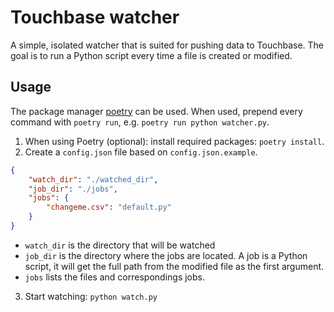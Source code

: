 # Touchbase watcher
A simple, isolated watcher that is suited for pushing data to Touchbase. The goal is to run a Python script every time a file is created or modified.

## Usage
The package manager [poetry](https://github.com/python-poetry/poetry) can be used. When used, prepend every command with `poetry run`, e.g. `poetry run python watcher.py`.

1. When using Poetry (optional): install required packages: `poetry install`. 
2. Create a `config.json` file based on `config.json.example`.
```json
{
    "watch_dir": "./watched_dir",
    "job_dir": "./jobs",
    "jobs": {
        "changeme.csv": "default.py"
    }
}
```
* `watch_dir` is the directory that will be watched
* `job_dir` is the directory where the jobs are located. A job is a Python script, it will get the full path from the modified file as the first argument.
* `jobs` lists the files and correspondings jobs.
3. Start watching: `python watch.py`

